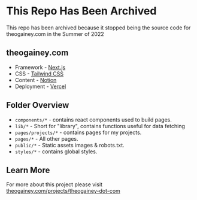 # This Repo Has Been Archived

This repo has been archived because it stopped being the source code for theogainey.com in the Summer of 2022  

## theogainey.com
- Framework - [Next.js](https://nextjs.org/)
- CSS  - [Tailwind CSS](https://tailwindcss.com/)
- Content - [Notion](https://developers.notion.com/)
- Deployment - [Vercel](https://vercel.com/)

## Folder Overview
- `components/*` - contains react components used to build pages.
- `lib/*` - Short for "library", contains functions useful for data fetching    
- `pages/projects/*` - contains pages for my projects.
- `pages/*` - All other pages.
- `public/*` - Static assets images & robots.txt.
- `styles/*` -  contains global styles.


## Learn More
For more about this project please visit [theogainey.com/projects/theogainey-dot-com](https://www.theogainey.com/projects/theogainey-dot-com)
